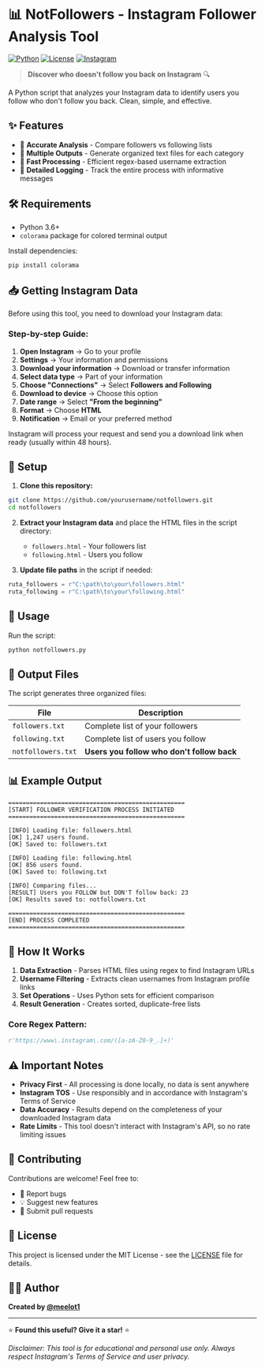 # 📊 NotFollowers - Instagram Follower Analysis Tool

[![Python](https://img.shields.io/badge/Python-3.6+-blue.svg?style=flat)](https://www.python.org/downloads/)
[![License](https://img.shields.io/badge/License-MIT-green.svg?style=flat)](LICENSE)
[![Instagram](https://img.shields.io/badge/Instagram-@meelo1-E4405F.svg?style=flat&logo=instagram&logoColor=white)](https://instagram.com/meelo1)


> **Discover who doesn't follow you back on Instagram** 🔍

A Python script that analyzes your Instagram data to identify users you follow who don't follow you back. Clean, simple, and effective.

## ✨ Features

- 🎯 **Accurate Analysis** - Compare followers vs following lists
- 📁 **Multiple Outputs** - Generate organized text files for each category  
- 🚀 **Fast Processing** - Efficient regex-based username extraction
- 📝 **Detailed Logging** - Track the entire process with informative messages

## 🛠️ Requirements

- Python 3.6+
- `colorama` package for colored terminal output

Install dependencies:
```bash
pip install colorama
```

## 📥 Getting Instagram Data

Before using this tool, you need to download your Instagram data:

### Step-by-step Guide:

1. **Open Instagram** → Go to your profile
2. **Settings** → Your information and permissions
3. **Download your information** → Download or transfer information  
4. **Select data type** → Part of your information
5. **Choose "Connections"** → Select **Followers and Following**
6. **Download to device** → Choose this option
7. **Date range** → Select **"From the beginning"**
8. **Format** → Choose **HTML**
9. **Notification** → Email or your preferred method

Instagram will process your request and send you a download link when ready (usually within 48 hours).

## 📂 Setup

1. **Clone this repository:**
```bash
git clone https://github.com/yourusername/notfollowers.git
cd notfollowers
```

2. **Extract your Instagram data** and place the HTML files in the script directory:
   - `followers.html` - Your followers list
   - `following.html` - Users you follow

3. **Update file paths** in the script if needed:
```python
ruta_followers = r"C:\path\to\your\followers.html"
ruta_following = r"C:\path\to\your\following.html"
```

## 🚀 Usage

Run the script:
```bash
python notfollowers.py
```

## 📄 Output Files

The script generates three organized files:

| File | Description |
|------|-------------|
| `followers.txt` | Complete list of your followers |
| `following.txt` | Complete list of users you follow |
| `notfollowers.txt` | **Users you follow who don't follow back** |

## 📊 Example Output

```
==================================================
[START] FOLLOWER VERIFICATION PROCESS INITIATED
==================================================

[INFO] Loading file: followers.html
[OK] 1,247 users found.
[OK] Saved to: followers.txt

[INFO] Loading file: following.html  
[OK] 856 users found.
[OK] Saved to: following.txt

[INFO] Comparing files...
[RESULT] Users you FOLLOW but DON'T follow back: 23
[OK] Results saved to: notfollowers.txt

==================================================
[END] PROCESS COMPLETED
==================================================
```

## 🔧 How It Works

1. **Data Extraction** - Parses HTML files using regex to find Instagram URLs
2. **Username Filtering** - Extracts clean usernames from Instagram profile links
3. **Set Operations** - Uses Python sets for efficient comparison
4. **Result Generation** - Creates sorted, duplicate-free lists

### Core Regex Pattern:
```python
r'https://www\.instagram\.com/([a-zA-Z0-9_.]+)'
```

## ⚠️ Important Notes

- **Privacy First** - All processing is done locally, no data is sent anywhere
- **Instagram TOS** - Use responsibly and in accordance with Instagram's Terms of Service
- **Data Accuracy** - Results depend on the completeness of your downloaded Instagram data
- **Rate Limits** - This tool doesn't interact with Instagram's API, so no rate limiting issues

## 🤝 Contributing

Contributions are welcome! Feel free to:

- 🐛 Report bugs
- 💡 Suggest new features  
- 🔧 Submit pull requests

## 📜 License

This project is licensed under the MIT License - see the [LICENSE](LICENSE) file for details.

## 👨‍💻 Author

**Created by [@meelot1](https://github.com/meelot1)**

---

⭐ **Found this useful? Give it a star!** ⭐

*Disclaimer: This tool is for educational and personal use only. Always respect Instagram's Terms of Service and user privacy.*
